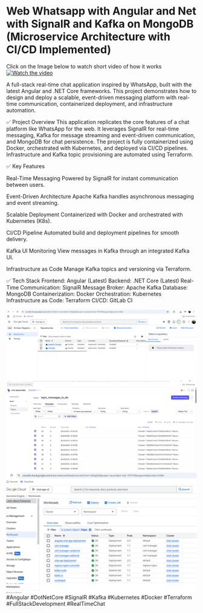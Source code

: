 # Web Whatsapp with Angular and Net with SignalR and Kafka on MongoDB (Microservice Architecture with CI/CD Implemented)

Click on the Image below to watch short video of how it works
<a href="https://www.youtube.com/watch?v=_817yV6eOXU" target="_blank">
  <img src="https://img.youtube.com/vi/_817yV6eOXU/0.jpg" alt="Watch the video" width="600"/>
</a>

A full-stack real-time chat application inspired by WhatsApp, built with the latest Angular and .NET Core frameworks. This project demonstrates how to design and deploy a scalable, event-driven messaging platform with real-time communication, containerized deployment, and infrastructure automation.

✅ Project Overview
This application replicates the core features of a chat platform like WhatsApp for the web. It leverages SignalR for real-time messaging, Kafka for message streaming and event-driven communication, and MongoDB for chat persistence. The project is fully containerized using Docker, orchestrated with Kubernetes, and deployed via CI/CD pipelines. Infrastructure and Kafka topic provisioning are automated using Terraform.

✅ Key Features

Real-Time Messaging
Powered by SignalR for instant communication between users.

Event-Driven Architecture
Apache Kafka handles asynchronous messaging and event streaming.

Scalable Deployment
Containerized with Docker and orchestrated with Kubernetes (K8s).

CI/CD Pipeline
Automated build and deployment pipelines for smooth delivery.

Kafka UI Monitoring
View messages in Kafka through an integrated Kafka UI.

Infrastructure as Code
Manage Kafka topics and versioning via Terraform.

✅ Tech Stack
Frontend: Angular (Latest)
Backend: .NET Core (Latest)
Real-Time Communication: SignalR
Message Broker: Apache Kafka
Database: MongoDB
Containerization: Docker
Orchestration: Kubernetes
Infrastructure as Code: Terraform
CI/CD: GitLab CI

<img src="https://github.com/elcilmadtha/Web-Whatsapp-with-Angular-and-Net-with-SignalR-and-Kafka-on-MongoDB/blob/main/artifacts.png" alt="Artifact Repository" width="600"/>
<img src="https://github.com/elcilmadtha/Web-Whatsapp-with-Angular-and-Net-with-SignalR-and-Kafka-on-MongoDB/blob/main/kafka-ui.png" alt="Artifact Repository" width="600"/>
<img src="https://github.com/elcilmadtha/Web-Whatsapp-with-Angular-and-Net-with-SignalR-and-Kafka-on-MongoDB/blob/main/workloads.png" alt="Artifact Repository" width="600"/>
#Angular #DotNetCore #SignalR #Kafka #Kubernetes #Docker #Terraform #FullStackDevelopment #RealTimeChat
